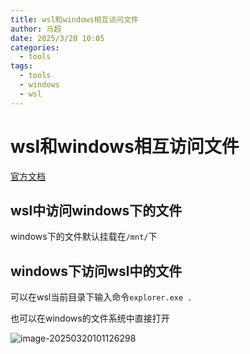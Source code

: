 ```yaml
---
title: wsl和windows相互访问文件
author: 马超
date: 2025/3/20 10:05
categories:
  - tools
tags:
  - tools
  - windows
  - wsl
---
```


# wsl和windows相互访问文件

[官方文档](https://learn.microsoft.com/zh-cn/windows/wsl/filesystems)

## wsl中访问windows下的文件

windows下的文件默认挂载在`/mnt/`下

## windows下访问wsl中的文件

可以在wsl当前目录下输入命令`explorer.exe .`

也可以在windows的文件系统中直接打开

![image-20250320101126298](https://pic.ixtd.com/images/2025/03/20/image-20250320101126298.png)